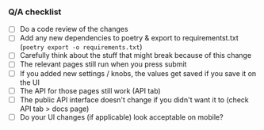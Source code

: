 ### Q/A checklist

- [ ] Do a code review of the changes
- [ ] Add any new dependencies to poetry & export to requirementst.txt (`poetry export -o requirements.txt`) 
- [ ] Carefully think about the stuff that might break because of this change
- [ ] The relevant pages still run when you press submit
- [ ] If you added new settings / knobs, the values get saved if you save it on the UI
- [ ] The API for those pages still work (API tab)
- [ ] The public API interface doesn't change if you didn't want it to (check API tab > docs page)
- [ ] Do your UI changes (if applicable) look acceptable on mobile?
